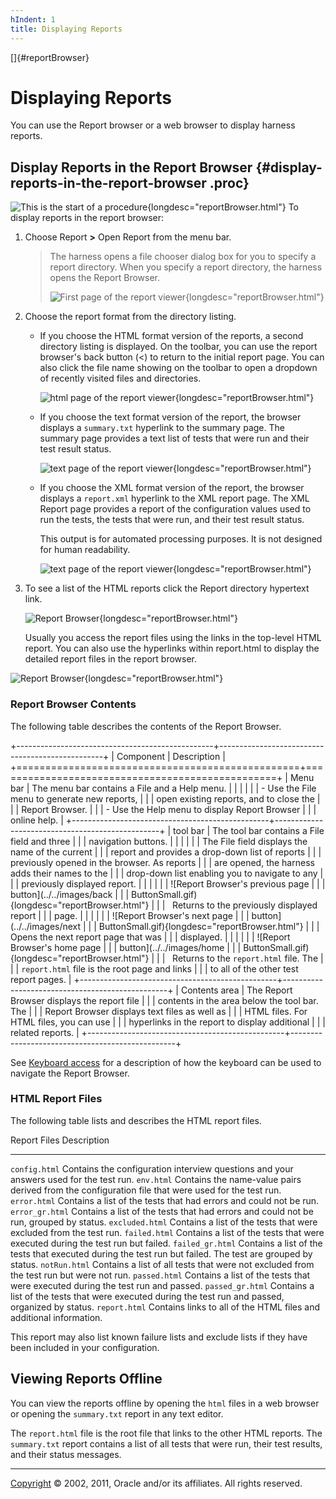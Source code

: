 ```yaml
---
hIndent: 1
title: Displaying Reports
---
```


[]{#reportBrowser}

# Displaying Reports

You can use the Report browser or a web browser to display harness reports.

## Display Reports in the Report Browser {#display-reports-in-the-report-browser .proc}

![This is the start of a procedure](../../images/hg_proc.gif){longdesc="reportBrowser.html"} To
display reports in the report browser:

1.  Choose Report **\>** Open Report from the menu bar.

    > The harness opens a file chooser dialog box for you to specify a report directory. When you
    > specify a report directory, the harness opens the Report Browser.
    >
    > ![First page of the report
    > viewer](../../images/JT4reportViewer.gif){longdesc="reportBrowser.html"}

<!-- -->

2.  Choose the report format from the directory listing.

    -   If you choose the HTML format version of the reports, a second directory listing is
        displayed. On the toolbar, you can use the report browser\'s back button (\<) to return to
        the initial report page. You can also click the file name showing on the toolbar to open a
        dropdown of recently visited files and directories.

        ![html page of the report
        viewer](../../images/JT4reportViewer2.gif){longdesc="reportBrowser.html"}

    -   If you choose the text format version of the report, the browser displays a `summary.txt`
        hyperlink to the summary page. The summary page provides a text list of tests that were run
        and their test result status.

        ![text page of the report
        viewer](../../images/JT4reportViewerText.gif){longdesc="reportBrowser.html"}

    -   If you choose the XML format version of the report, the browser displays a `report.xml`
        hyperlink to the XML report page. The XML Report page provides a report of the configuration
        values used to run the tests, the tests that were run, and their test result status.

        This output is for automated processing purposes. It is not designed for human readability.

        ![text page of the report
        viewer](../../images/JT4reportViewerXML.gif){longdesc="reportBrowser.html"}

<!-- -->

3.  To see a list of the HTML reports click the Report directory hypertext link.

    ![Report Browser](../../images/JT4reportViewer3.gif){longdesc="reportBrowser.html"}

    Usually you access the report files using the links in the top-level HTML report. You can also
    use the hyperlinks within report.html to display the detailed report files in the report
    browser.

![Report Browser](../../images/JT4reportViewer4.gif){longdesc="reportBrowser.html"}

### Report Browser Contents

The following table describes the contents of the Report Browser.

+-------------------------------------------------+-------------------------------------------------+
| Component                                       | Description                                     |
+=================================================+=================================================+
| Menu bar                                        | The menu bar contains a File and a Help menu.   |
|                                                 |                                                 |
|                                                 | -   Use the File menu to generate new reports,  |
|                                                 |     open existing reports, and to close the     |
|                                                 |     Report Browser.                             |
|                                                 | -   Use the Help menu to display Report Browser |
|                                                 |     online help.                                |
+-------------------------------------------------+-------------------------------------------------+
| tool bar                                        | The tool bar contains a File field and three    |
|                                                 | navigation buttons.                             |
|                                                 |                                                 |
|                                                 | The File field displays the name of the current |
|                                                 | report and provides a drop-down list of reports |
|                                                 | previously opened in the browser. As reports    |
|                                                 | are opened, the harness adds their names to the |
|                                                 | drop-down list enabling you to navigate to any  |
|                                                 | previously displayed report.                    |
|                                                 |                                                 |
|                                                 | ![Report Browser\'s previous page               |
|                                                 | button](../../images/back                       |
|                                                 | ButtonSmall.gif){longdesc="reportBrowser.html"} |
|                                                 |   Returns to the previously displayed report    |
|                                                 | page.                                           |
|                                                 |                                                 |
|                                                 | ![Report Browser\'s next page                   |
|                                                 | button](../../images/next                       |
|                                                 | ButtonSmall.gif){longdesc="reportBrowser.html"} |
|                                                 |   Opens the next report page that was           |
|                                                 | displayed.                                      |
|                                                 |                                                 |
|                                                 | ![Report Browser\'s home page                   |
|                                                 | button](../../images/home                       |
|                                                 | ButtonSmall.gif){longdesc="reportBrowser.html"} |
|                                                 |   Returns to the `report.html` file. The        |
|                                                 | `report.html` file is the root page and links   |
|                                                 | to all of the other test report pages.          |
+-------------------------------------------------+-------------------------------------------------+
| Contents area                                   | The Report Browser displays the report file     |
|                                                 | contents in the area below the tool bar. The    |
|                                                 | Report Browser displays text files as well as   |
|                                                 | HTML files. For HTML files, you can use         |
|                                                 | hyperlinks in the report to display additional  |
|                                                 | related reports.                                |
+-------------------------------------------------+-------------------------------------------------+

See [Keyboard access](../ui/keyboardAccess.html) for a description of how the keyboard can be used
to navigate the Report Browser.

### HTML Report Files

The following table lists and describes the HTML report files.

  Report Files       Description
  ------------------ ------------------------------------------------------------------------------------------------------------
  `config.html`      Contains the configuration interview questions and your answers used for the test run.
  `env.html`         Contains the name-value pairs derived from the configuration file that were used for the test run.
  `error.html`       Contains a list of the tests that had errors and could not be run.
  `error_gr.html`    Contains a list of the tests that had errors and could not be run, grouped by status.
  `excluded.html`    Contains a list of the tests that were excluded from the test run.
  `failed.html`      Contains a list of the tests that were executed during the test run but failed.
  `failed_gr.html`   Contains a list of the tests that executed during the test run but failed. The test are grouped by status.
  `notRun.html`      Contains a list of all tests that were not excluded from the test run but were not run.
  `passed.html`      Contains a list of the tests that were executed during the test run and passed.
  `passed_gr.html`   Contains a list of the tests that were executed during the test run and passed, organized by status.
  `report.html`      Contains links to all of the HTML files and additional information.

This report may also list known failure lists and exclude lists if they have been included in your
configuration.

## Viewing Reports Offline

You can view the reports offline by opening the `html` files in a web browser or opening the
`summary.txt` report in any text editor.

The `report.html` file is the root file that links to the other HTML reports. The `summary.txt`
report contains a list of all tests that were run, their test results, and their status messages.

----------------------------------------------------------------------------------------------------

[Copyright](../copyright.html) © 2002, 2011, Oracle and/or its affiliates. All rights reserved.
